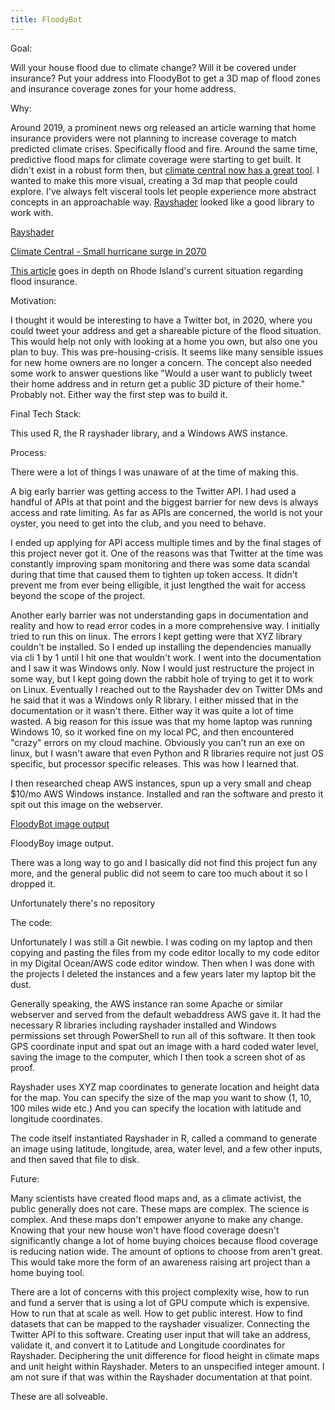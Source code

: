 ```yaml
---
title: FloodyBot
---
```


Goal: 

Will your house flood due to climate change? Will it be covered under insurance? Put your address into FloodyBot to get a 3D map of flood zones and insurance coverage zones for your home address.

Why: 

Around 2019, a prominent news org released an article warning that home insurance providers were not planning to increase coverage to match predicted climate crises. Specifically flood and fire. Around the same time, predictive flood maps for climate coverage were starting to get built. It didn't exist in a robust form then, but [climate central now has a great tool](https://coastal.climatecentral.org/). I wanted to make this more visual, creating a 3d map that people could explore. I've always felt visceral tools let people experience more abstract concepts in an approachable way. [Rayshader](https://www.rayshader.com/) looked like a good library to work with.

[Rayshader](https://www.rayshader.com/reference/figures/smallfeature.png)

[Climate Central - Small hurricane surge in 2070](https://imgur.com/YkeqDKr)

[This article](https://ecori.org/home-insurance-costs-rise-due-to-demand-costs-of-rebuilding/) goes in depth on Rhode Island's current situation regarding flood insurance. 

Motivation: 

I thought it would be interesting to have a Twitter bot, in 2020, where you could tweet your address and get a shareable picture of the flood situation. This would help not only with looking at a home you own, but also one you plan to buy. This was pre-housing-crisis. It seems like many sensible issues for new home owners are no longer a concern. The concept also needed some work to answer questions like "Would a user want to publicly tweet their home address and in return get a public 3D picture of their home." Probably not. Either way the first step was to build it.

Final Tech Stack:

This used R, the R rayshader library, and a Windows AWS instance.

Process:

There were a lot of things I was unaware of at the time of making this. 

A big early barrier was getting access to the Twitter API. I had used a handful of APIs at that point and the biggest barrier for new devs is always access and rate limiting. As far as APIs are concerned, the world is not your oyster, you need to get into the club, and you need to behave.

I ended up applying for API access multiple times and by the final stages of this project never got it. One of the reasons was that Twitter at the time was constantly improving spam monitoring and there was some data scandal during that time that caused them to tighten up token access. It didn't prevent me from ever being elligible, it just lengthed the wait for access beyond the scope of the project.

Another early barrier was not understanding gaps in documentation and reality and how to read error codes in a more comprehensive way. I initially tried to run this on linux. The errors I kept getting were that XYZ library couldn't be installed. So I ended up installing the dependencies manually via cli 1 by 1 until I hit one that wouldn't work. I went into the documentation and I saw it was Windows only. Now I would just restructure the project in some way, but I kept going down the rabbit hole of trying to get it to work on Linux. Eventually I reached out to the Rayshader dev on Twitter DMs and he said that it was a Windows only R library. I either missed that in the documentation or it wasn't there. Either way it was quite a lot of time wasted. A big reason for this issue was that my home laptop was running Windows 10, so it worked fine on my local PC, and then encountered "crazy" errors on my cloud machine. Obviously you can't run an exe on linux, but I wasn't aware that even Python and R libraries require not just OS specific, but processor specific releases. This was how I learned that.

I then researched cheap AWS instances, spun up a very small and cheap $10/mo AWS Windows instance. Installed and ran the software and presto it spit out this image on the webserver.

[FloodyBot image output](https://imgur.com/HIqZd5r)

FloodyBoy image output.

There was a long way to go and I basically did not find this project fun any more, and the general public did not seem to care too much about it so I dropped it.

Unfortunately there's no repository

The code:

Unfortunately I was still a Git newbie. I was coding on my laptop and then copying and pasting the files from my code editor locally to my code editor in my Digital Ocean/AWS code editor window. Then when I was done with the projects I deleted the instances and a few years later my laptop bit the dust.

Generally speaking, the AWS instance ran some Apache or similar webserver and served from the default webaddress AWS gave it. It had the necessary R libraries including rayshader installed and Windows permissions set through PowerShell to run all of this software. It then took GPS coordinate input and spat out an image with a hard coded water level, saving the image to the computer, which I then took a screen shot of as proof.

Rayshader uses XYZ map coordinates to generate location and height data for the map. You can specify the size of the map you want to show (1, 10, 100 miles wide etc.) And you can specify the location with latitude and longitude coordinates.

The code itself instantiated Rayshader in R, called a command to generate an image using latitude, longitude, area, water level, and a few other inputs, and then saved that file to disk.

Future:

Many scientists have created flood maps and, as a climate activist, the public generally does not care. These maps are complex. The science is complex. And these maps don't empower anyone to make any change. Knowing that your new house won't have flood coverage doesn't significantly change a lot of home buying choices because flood coverage is reducing nation wide. The amount of options to choose from aren't great. This would take more the form of an awareness raising art project than a home buying tool.

There are a lot of concerns with this project complexity wise, how to run and fund a server that is using a lot of GPU compute which is expensive. How to run that at scale as well. How to get public interest. How to find datasets that can be mapped to the rayshader visualizer. Connecting the Twitter API to this software. Creating user input that will take an address, validate it, and convert it to Latitude and Longitude coordinates for Rayshader. Deciphering the unit difference for flood height in climate maps and unit height within Rayshader. Meters to an unspecified integer amount. I am not sure if that was within the Rayshader documentation at that point.

These are all solveable.
